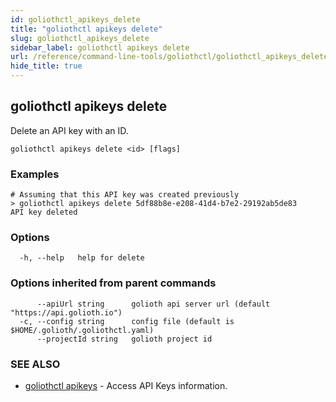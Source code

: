 ```yaml
---
id: goliothctl_apikeys_delete
title: "goliothctl apikeys delete"
slug: goliothctl_apikeys_delete
sidebar_label: goliothctl apikeys delete
url: /reference/command-line-tools/goliothctl/goliothctl_apikeys_delete/
hide_title: true
---
```

## goliothctl apikeys delete

Delete an API key with an ID.

```
goliothctl apikeys delete <id> [flags]
```

### Examples

```
# Assuming that this API key was created previously
> goliothctl apikeys delete 5df88b8e-e208-41d4-b7e2-29192ab5de83
API key deleted
```

### Options

```
  -h, --help   help for delete
```

### Options inherited from parent commands

```
      --apiUrl string      golioth api server url (default "https://api.golioth.io")
  -c, --config string      config file (default is $HOME/.golioth/.goliothctl.yaml)
      --projectId string   golioth project id
```

### SEE ALSO

* [goliothctl apikeys](/reference/command-line-tools/goliothctl/goliothctl_apikeys/)	 - Access API Keys information.

